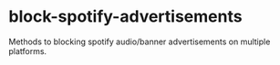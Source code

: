 # block-spotify-advertisements
Methods to blocking spotify audio/banner advertisements on multiple platforms.
